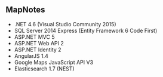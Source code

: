 ## MapNotes

* .NET 4.6 (Visual Studio Community 2015)
* SQL Server 2014 Express (Entity Framework 6 Code First)
* ASP.NET MVC 5
* ASP.NET Web API 2
* ASP.NET Identity 2
* AngularJS 1.4
* Google Maps JavaScript API V3
* Elasticsearch 1.7 (NEST)



